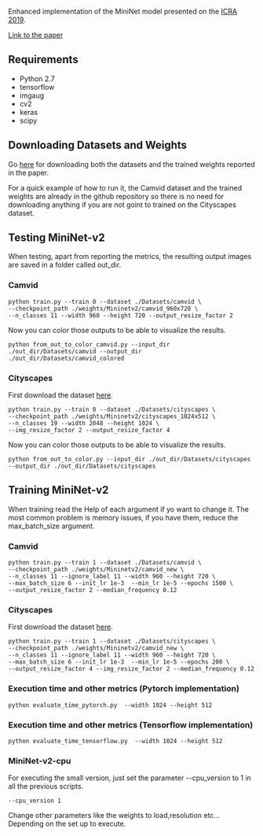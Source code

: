 
Enhanced implementation of the MiniNet model presented on the [ICRA 2019](https://www.icra2019.org).

[Link to the paper](https://ieeexplore.ieee.org/abstract/document/8793923)

## Requirements
- Python 2.7
- tensorflow
- imgaug
- cv2
- keras
- scipy



## Downloading Datasets and Weights
Go [here](https://drive.google.com/drive/folders/1xdfwU164M7tJVOaqco-tGMBcQcb1r_ml?usp=sharing) for downloading both the datasets and the trained weights reported in the paper.

For a quick example of how to run it, the Camvid dataset and the trained weights are already in the github repository so there is no need for downloading anything if you are not goint to trained on the Cityscapes dataset.

## Testing MiniNet-v2
When testing, apart from reporting the metrics, the resulting output images are saved in a folder called out_dir.
### Camvid
```
python train.py --train 0 --dataset ./Datasets/camvid \
--checkpoint_path ./weights/Mininetv2/camvid_960x720 \
--n_classes 11 --width 960 --height 720 --output_resize_factor 2 
```
Now you can color those outputs to be able to visualize the results.
```
python from_out_to_color_camvid.py --input_dir ./out_dir/Datasets/camvid --output_dir ./out_dir/Datasets/camvid_colored
```

### Cityscapes
First download the dataset [here](https://drive.google.com/drive/folders/1xdfwU164M7tJVOaqco-tGMBcQcb1r_ml?usp=sharing).
```
python train.py --train 0 --dataset ./Datasets/cityscapes \
--checkpoint_path ./weights/Mininetv2/cityscapes_1024x512 \
--n_classes 19 --width 2048 --height 1024 \
--img_resize_factor 2 --output_resize_factor 4 
```
Now you can color those outputs to be able to visualize the results.
```
python from_out_to_color.py --input_dir ./out_dir/Datasets/cityscapes --output_dir ./out_dir/Datasets/cityscapes
```

## Training MiniNet-v2
When training read the Help of each argument if yo want to change it.
The most common problem is memory issues, if you have them, reduce the max_batch_size argument.
### Camvid
```
python train.py --train 1 --dataset ./Datasets/camvid \
--checkpoint_path ./weights/Mininetv2/camvid_new \
--n_classes 11 --ignore_label 11 --width 960 --height 720 \
--max_batch_size 6 --init_lr 1e-3  --min_lr 1e-5 --epochs 1500 \
--output_resize_factor 2 --median_frequency 0.12
```
### Cityscapes
First download the dataset [here](https://drive.google.com/drive/folders/1xdfwU164M7tJVOaqco-tGMBcQcb1r_ml?usp=sharing).
```
python train.py --train 1 --dataset ./Datasets/cityscapes \
--checkpoint_path ./weights/Mininetv2/camvid_new \
--n_classes 11 --ignore_label 11 --width 960 --height 720 \
--max_batch_size 6 --init_lr 1e-3  --min_lr 1e-5 --epochs 200 \
--output_resize_factor 4 --img_resize_factor 2 --median_frequency 0.12
```

### Execution time and other metrics (Pytorch implementation)

```
python evaluate_time_pytorch.py  --width 1024 --height 512
```

### Execution time and other metrics (Tensorflow implementation)
```
python evaluate_time_tensorflow.py  --width 1024 --height 512
```
### MiniNet-v2-cpu
For executing the small version, just set the parameter --cpu_version to 1 in all the previous scripts.
```
--cpu_version 1
```
Change other parameters like the weights to load,resolution etc... Depending on the set up to execute.
